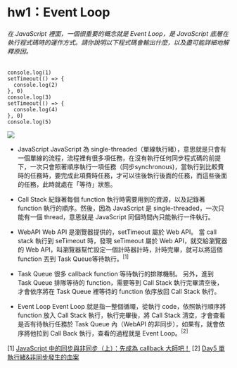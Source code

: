 # hw1：Event Loop
###### 在 JavaScript 裡面，一個很重要的概念就是 Event Loop，是 JavaScript 底層在執行程式碼時的運作方式。請你說明以下程式碼會輸出什麼，以及盡可能詳細地解釋原因。
```javascript=
console.log(1)
setTimeout(() => {
  console.log(2)
}, 0)
console.log(3)
setTimeout(() => {
  console.log(4)
}, 0)
console.log(5)
```
![](https://github.com/Lidemy/mentor-program-5th-estella00911/blob/week16/homeworks/week16/resources/hw1_eventLoop.gif?raw=true)

* JavaScript 
JavaScript 為 single-threaded（單線執行緒），意思就是只會有一個單線的流程，流程裡有很多項任務，在沒有執行任何同步程式碼的前提下，一次只會照著順序執行一項任務（同步synchronous)，當執行到比較費時的任務時，要完成此項費時任務，才可以往後執行後面的任務，而這些後面的任務，此時就處在「等待」狀態。

* Call Stack
紀錄著每個 function 執行時需要用到的資源，以及記錄著 function 執行的順序。然後，因為 JavaScript 是 single-threaded，一次只能有一個 thread，意思就是 JavaScript 同個時間內只能執行一件執行。

* WebAPI
Web API 是瀏覽器提供的，setTimeout 屬於 Web API。
當 call stack 執行到 seTimeout 時，發現 seTimeout 屬於 Web API，就交給瀏覽器的 Web API，叫瀏覽器幫忙設定一個計時器計時，計時完畢，就可以將這個 function 丟到 Task Queue等待執行。<sup>[1]</sup>

* Task Queue
很多 callback function 等待執行的排隊機制。
另外，進到 Task Queue 排隊等待的 function，需要等到 Call Stack 執行完畢清空後，才會依序將在 Task Queue 裡等待的 function 依序放回 Call Stack 執行。

* Event Loop
Event Loop 就是指一整個循環，從執行 code，依照執行順序將 function 放入 Call Stack 執行，執行完畢後，將 Call Stack 清空，才會查看是否有待執行任務於 Task Queue 內（WebAPI 的非同步），如果有，就會依序將他拉到 Call Back 執行，查看的過程就是 Event Loop。<sup>[2]</sup>

[1] [JavaScript 中的同步與非同步（上）：先成為 callback 大師吧！](https://blog.huli.tw/2019/10/04/javascript-async-sync-and-callback/)
[2] [Day5 單執行緒&非同步發生的血案](https://ithelp.ithome.com.tw/articles/10200054)
